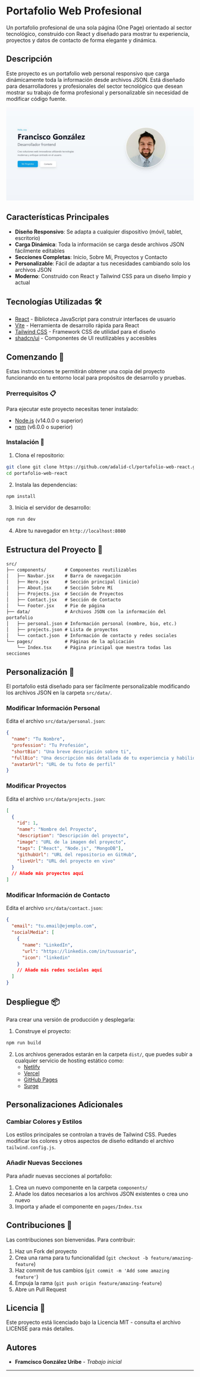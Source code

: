 # Portafolio Web Profesional

Un portafolio profesional de una sola página (One Page) orientado al sector tecnológico, construido con React y diseñado para mostrar tu experiencia, proyectos y datos de contacto de forma elegante y dinámica.

## Descripción

Este proyecto es un portafolio web personal responsivo que carga dinámicamente toda la información desde archivos JSON. Está diseñado para desarrolladores y profesionales del sector tecnológico que desean mostrar su trabajo de forma profesional y personalizable sin necesidad de modificar código fuente.

![Web](public/web.jpg)

## Características Principales

- **Diseño Responsivo**: Se adapta a cualquier dispositivo (móvil, tablet, escritorio)
- **Carga Dinámica**: Toda la información se carga desde archivos JSON fácilmente editables
- **Secciones Completas**: Inicio, Sobre Mí, Proyectos y Contacto
- **Personalizable**: Fácil de adaptar a tus necesidades cambiando solo los archivos JSON
- **Moderno**: Construido con React y Tailwind CSS para un diseño limpio y actual

## Tecnologías Utilizadas 🛠️

- [React](https://reactjs.org/) - Biblioteca JavaScript para construir interfaces de usuario
- [Vite](https://vitejs.dev/) - Herramienta de desarrollo rápida para React
- [Tailwind CSS](https://tailwindcss.com/) - Framework CSS de utilidad para el diseño
- [shadcn/ui](https://ui.shadcn.com/) - Componentes de UI reutilizables y accesibles

## Comenzando 🚀

Estas instrucciones te permitirán obtener una copia del proyecto funcionando en tu entorno local para propósitos de desarrollo y pruebas.

### Prerrequisitos 📋

Para ejecutar este proyecto necesitas tener instalado:

- [Node.js](https://nodejs.org/) (v14.0.0 o superior)
- [npm](https://www.npmjs.com/) (v6.0.0 o superior)

### Instalación 🔧

1. Clona el repositorio:

```bash
git clone git clone https://github.com/adalid-cl/portafolio-web-react.git
cd portafolio-web-react
```

2. Instala las dependencias:

```bash
npm install
```

3. Inicia el servidor de desarrollo:

```bash
npm run dev
```

4. Abre tu navegador en `http://localhost:8080`

## Estructura del Proyecto 📁

```
src/
├── components/       # Componentes reutilizables
│   ├── Navbar.jsx    # Barra de navegación
│   ├── Hero.jsx      # Sección principal (inicio)
│   ├── About.jsx     # Sección Sobre Mí
│   ├── Projects.jsx  # Sección de Proyectos
│   ├── Contact.jsx   # Sección de Contacto
│   └── Footer.jsx    # Pie de página
├── data/             # Archivos JSON con la información del portafolio
│   ├── personal.json # Información personal (nombre, bio, etc.)
│   ├── projects.json # Lista de proyectos
│   └── contact.json  # Información de contacto y redes sociales
└── pages/            # Páginas de la aplicación
    └── Index.tsx     # Página principal que muestra todas las secciones
```

## Personalización 🎨

El portafolio está diseñado para ser fácilmente personalizable modificando los archivos JSON en la carpeta `src/data/`.

### Modificar Información Personal

Edita el archivo `src/data/personal.json`:

```json
{
  "name": "Tu Nombre",
  "profession": "Tu Profesión",
  "shortBio": "Una breve descripción sobre ti",
  "fullBio": "Una descripción más detallada de tu experiencia y habilidades...",
  "avatarUrl": "URL de tu foto de perfil"
}
```

### Modificar Proyectos

Edita el archivo `src/data/projects.json`:

```json
[
  {
    "id": 1,
    "name": "Nombre del Proyecto",
    "description": "Descripción del proyecto",
    "image": "URL de la imagen del proyecto",
    "tags": ["React", "Node.js", "MongoDB"],
    "githubUrl": "URL del repositorio en GitHub",
    "liveUrl": "URL del proyecto en vivo"
  }
  // Añade más proyectos aquí
]
```

### Modificar Información de Contacto

Edita el archivo `src/data/contact.json`:

```json
{
  "email": "tu.email@ejemplo.com",
  "socialMedia": [
    {
      "name": "LinkedIn",
      "url": "https://linkedin.com/in/tuusuario",
      "icon": "linkedin"
    }
    // Añade más redes sociales aquí
  ]
}
```

## Despliegue 📦

Para crear una versión de producción y desplegarla:

1. Construye el proyecto:

```bash
npm run build
```

2. Los archivos generados estarán en la carpeta `dist/`, que puedes subir a cualquier servicio de hosting estático como:
   - [Netlify](https://www.netlify.com/)
   - [Vercel](https://vercel.com/)
   - [GitHub Pages](https://pages.github.com/)
   - [Surge](https://surge.sh/)

## Personalizaciones Adicionales

### Cambiar Colores y Estilos

Los estilos principales se controlan a través de Tailwind CSS. Puedes modificar los colores y otros aspectos de diseño editando el archivo `tailwind.config.js`.

### Añadir Nuevas Secciones

Para añadir nuevas secciones al portafolio:

1. Crea un nuevo componente en la carpeta `components/`
2. Añade los datos necesarios a los archivos JSON existentes o crea uno nuevo
3. Importa y añade el componente en `pages/Index.tsx`

## Contribuciones 🤝

Las contribuciones son bienvenidas. Para contribuir:

1. Haz un Fork del proyecto
2. Crea una rama para tu funcionalidad (`git checkout -b feature/amazing-feature`)
3. Haz commit de tus cambios (`git commit -m 'Add some amazing feature'`)
4. Empuja la rama (`git push origin feature/amazing-feature`)
5. Abre un Pull Request

## Licencia 📄

Este proyecto está licenciado bajo la Licencia MIT - consulta el archivo LICENSE para más detalles.

## Autores

- **Framcisco González Uribe** - _Trabajo inicial_

---

